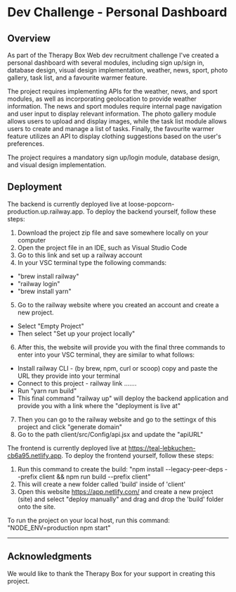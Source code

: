 # Dev Challenge - Personal Dashboard

## Overview

As part of the Therapy Box Web dev recruitment challenge I've created a personal dashboard with several modules, including sign up/sign in, database design, visual design implementation, weather, news, sport, photo gallery, task list, and a favourite warmer feature.

The project requires implementing APIs for the weather, news, and sport modules, as well as incorporating geolocation to provide weather information. The news and sport modules require internal page navigation and user input to display relevant information. The photo gallery module allows users to upload and display images, while the task list module allows users to create and manage a list of tasks. Finally, the favourite warmer feature utilizes an API to display clothing suggestions based on the user's preferences.

The project requires a mandatory sign up/login module, database design, and visual design implementation.

## Deployment

The backend is currently deployed live at loose-popcorn-production.up.railway.app. To deploy the backend yourself, follow these steps:

1. Download the project zip file and save somewhere locally on your computer
2. Open the project file in an IDE, such as Visual Studio Code
3. Go to this link and set up a railway account
4. In your VSC terminal type the following commands:
* "brew install railway" 
* "railway login"
* "brew install yarn"
5. Go to the railway website where you created an account and create a new project.
* Select "Empty Project"
* Then select "Set up your project locally"
6. After this, the website will provide you with the final three commands to enter into your VSC terminal, they are similar to what follows:
* Install railway CLI - (by brew, npm, curl or scoop) copy and paste the URL they provide into your terminal
* Connect to this project - railway link ....... 
* Run "yarn run build"
* This final command "railway up" will deploy the backend application and provide you with a link where the "deployment is live at"
7. Then you can go to the railway website and go to the settingx of this project and click "generate domain"
8. Go to the path client/src/Config/api.jsx and update the "apiURL"
  
  
The frontend is currently deployed live at https://teal-lebkuchen-cb6a95.netlify.app. To deploy the frontend yourself, follow these steps:

1. Run this command to create the build: "npm install --legacy-peer-deps --prefix client && npm run build --prefix client"
3. This will create a new folder called 'build' inside of 'client' 
3. Open this website https://app.netlify.com/ and create a new project (site) and select "deploy manually" and drag and drop the 'build' folder onto the site.

To run the project on your local host, run this command: "NODE_ENV=production npm start"

---

## Acknowledgments

We would like to thank the Therapy Box for your support in creating this project.


